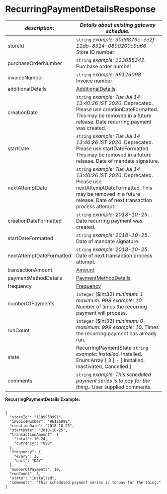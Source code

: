 
# RecurringPaymentDetailsResponse

| *description*:   | *Details about existing gateway schedule.*|
|----|----|
| storeId |    ``` string ```  *example:   30dd879c-ee2f-11db-8314-0800200c9a66*. Store ID number.|
| purchaseOrderNumber |    ``` string ```  *example: 123055342*. Purchase order number.|
| invoiceNumber |    ``` string ```  *example: 96126098*. Invoice number.|
| additionalDetails | [AdditionalDetails](?path=docs/schemas-md/AdditionalDetails.md)|  
| creationDate |    ``` string ```  *example: Tue Jul 14 13:40:26 IST 2020*.  Deprecated. Please use creationDateFormatted. This may be removed in a future release. Date recurring payment was created.|
| startDate |    ``` string ```  *example: Tue Jul 14 13:40:26 IST 2020*.  Deprecated. Please use startDateFormatted. This may be removed in a future release. Date of mandate signature.|
| nextAttemptDate |    ``` string ```  *example:  Tue Jul 14 13:40:26 IST 2020*. Deprecated. Please use nextAttemptDateFormatted. This may be removed in a future release. Date of next transaction process attempt.|
| creationDateFormatted |    ``` string ```  *example: 2018-10-25*. Date recurring payment was created.|
| startDateFormatted |    ``` string ```  *example: 2018-10-25*. Date of mandate signature.|
| nextAttemptDateFormatted |    ``` string ```  *example: 2018-10-25*. Date of next transaction process attempt.
| transactionAmount | [Amount](?path=docs/schemas-md/Amount.md)|
| paymentMethodDetails | [PaymentMethodDetails](?path=docs/schemas-md/PaymentMethodDetails.md)|
| frequency | [Frequency](?path=docs/schemas-md/Frequency.md)|
| numberOfPayments |    ``` integer ``` ($int32)  *minimum: 1 maximum: 999 example: 10*. Number of times the recurring payment will process.|
| runCount |    ``` integer ``` ($int32)  *minimum: 0 maximum: 999 example: 10*. Times the recurring payment has already run.|
| state | RecurringPaymentState   ``` string ```  *example: Installed*. Installed. Enum:Array [ 3 ] - [ Installed, Inactivated, Cancelled ]|
| comments |    ``` string ```  *example: This scheduled payment series is to pay for the thing.*. User supplied comments.|  

**RecurringPaymentDetails Example:**

```{r}

{
  "storeId": "1109959991",
  "invoiceNumber": "96126098",
  "creationDate": "2018-10-25",
  "startDate": "2018-10-25",
  "transactionAmount": {
    "total": 10.24,
    "currency": "USD"
  },
  "frequency": {
    "every": 3,
    "unit": "DAY"
  },
  "numberOfPayments": 10,
  "runCount": 3,
  "state": "Installed",
  "comments": "This scheduled payment series is to pay for the thing."
}
```
